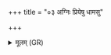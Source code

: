 +++
title = "०३ अग्निः प्रियेषु धामसु"

+++
<details><summary>मूलम् (GR)</summary>

अग्निः प्रियेषु धामसु  
कामो भूतस्य भव्यस्य ।  
सम्राड् एको वि राजति ॥
</details>